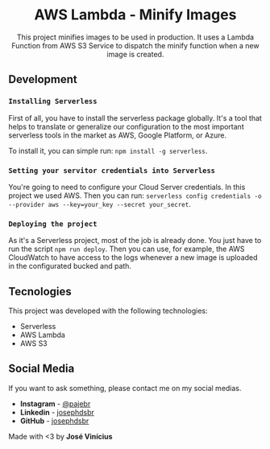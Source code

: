 <h1 align="center">
 AWS Lambda - Minify Images
</h1>

<p align="center">
    This project minifies images to be used in production. It uses a Lambda Function from AWS S3 Service to dispatch the minify function when a new image is created.
</p>

## Development

### `Installing Serverless`
First of all, you have to install the serverless package globally. It's a tool that helps to translate or generalize our configuration to the most important serverless tools in the market as AWS, Google Platform, or Azure.

To install it, you can simple run: `npm install -g serverless`.

### `Setting your servitor credentials into Serverless`

You're going to need to configure your Cloud Server credentials. In this project we used AWS. Then you can run:
`serverless config credentials -o --provider aws --key=your_key --secret your_secret`.

### `Deploying the project`

As it's a Serverless project, most of the job is already done. You just have to run the script `npm run deploy`. 
Then you can use, for example, the AWS CloudWatch to have access to the logs whenever a new image is uploaded in the configurated bucked and path.

## Tecnologies

This project was developed with the following technologies:

- Serverless
- AWS Lambda
- AWS S3

## Social Media

If you want to ask something, please contact me on my social medias.

* **Instagram** - [@pajebr](https://www.instagram.com/pajebr/)
* **Linkedin** -  [josephdsbr](https://www.linkedin.com/in/josephdsbr)
* **GitHub** - [josephdsbr](https://github.com/josephdsbr)

Made with <3 by **José Vinícius**